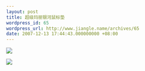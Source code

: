 ```yaml
---
layout: post
title: 超级玛丽银河鼠标垫
wordpress_id: 65
wordpress_url: http://www.jiangle.name/archives/65
date: 2007-12-13 17:44:43.000000000 +08:00
---
```

<a href="http://www.bibipu.com/m/fmfans/product,1016466.html" title="超级玛丽银河鼠标垫"><img src="http://www.wiican.net/screencast/2007-12-13_1738.png" /></a>

<a href="http://www.bibipu.com/m/fmfans/product,1016322.html" title="超级玛丽银河鼠标垫"><img src="http://www.wiican.net/screencast/2007-12-13_1743.png" /></a>
